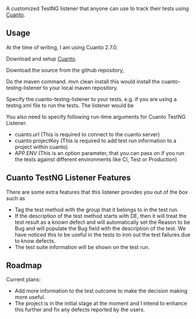 A customized TestNG listener that anyone can use to track their tests using [Cuanto](http://www.trackyourtests.com/).


## Usage ##
At the time of writing, I am using Cuanto 2.7.0.

Download and setup [Cuanto](http://www.trackyourtests.com/).

Download the source from the github repository,

Do the maven command.
    mvn clean install
this would install the cuanto-testng-listener to your local maven repository.

Specify the cuanto-testng-listener to your tests. e.g. if you are using a testng.xml file to run the tests. The listener would be

<listeners>
    <listener class-name="org.pragmaticqa.listener.CuantoListener" />
</listeners>

You also need to specify following run-time arguments for Cuanto TestNG Listener.

* cuanto.url (This is required to connect to the cuanto server)
* cuanto.projectKey (This is required to add test run information to a project within cuanto)
* APP.ENV (This is an option parameter, that you can pass on if you run the tests against different environments like CI, Test or Production)


## Cuanto TestNG Listener Features ##
There are some extra features that this listener provides you out of the box such as
* Tag the test method with the group that it belongs to in the test run.
* If the description of the test method starts with DE, then it will treat the test result as a known defect and will automatically set the Reason to be Bug and will populate the Bug field with the description of the test. We have noticed this to be useful in the tests to iron out the test failures due to know defects.
* The test suite information will be shown on the test run.

## Roadmap ##
Current plans:

* Add more information to the test outcome to make the decision making more useful.
* The project is in the initial stage at the moment and I intend to enhance this further and fix any defects reported by the users.

